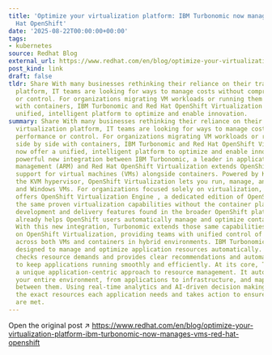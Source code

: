 ```yaml
---
title: 'Optimize your virtualization platform: IBM Turbonomic now manages VMs on Red
  Hat OpenShift'
date: '2025-08-22T00:00:00+00:00'
tags:
- kubernetes
source: Redhat Blog
external_url: https://www.redhat.com/en/blog/optimize-your-virtualization-platform-ibm-turbonomic-now-manages-vms-red-hat-openshift
post_kind: link
draft: false
tldr: Share With many businesses rethinking their reliance on their traditional virtualization
  platform, IT teams are looking for ways to manage costs without compromising performance
  or control. For organizations migrating VM workloads or running them side by side
  with containers, IBM Turbonomic and Red Hat OpenShift Virtualization now offer a
  unified, intelligent platform to optimize and enable innovation.
summary: Share With many businesses rethinking their reliance on their traditional
  virtualization platform, IT teams are looking for ways to manage costs without compromising
  performance or control. For organizations migrating VM workloads or running them
  side by side with containers, IBM Turbonomic and Red Hat OpenShift Virtualization
  now offer a unified, intelligent platform to optimize and enable innovation. The
  powerful new integration between IBM Turbonomic, a leader in application resource
  management (ARM) and Red Hat OpenShift Virtualization extends OpenShift by adding
  support for virtual machines (VMs) alongside containers. Powered by KubeVirt and
  the KVM hypervisor, OpenShift Virtualization lets you run, manage, and migrate Linux
  and Windows VMs. For organizations focused solely on virtualization, Red Hat also
  offers OpenShift Virtualization Engine , a dedicated edition of OpenShift that provides
  the same proven virtualization capabilities without the container platform and application
  development and delivery features found in the broader OpenShift platform. IBM Turbonomic
  already helps OpenShift users automatically manage and optimize container workloads.
  With this new integration, Turbonomic extends those same capabilities to VMs running
  on OpenShift Virtualization, providing teams with unified control of resource optimization
  across both VMs and containers in hybrid environments. IBM Turbonomic is a platform
  designed to manage and optimize application resources automatically. It continuously
  checks resource demands and provides clear recommendations and automated adjustments
  to keep applications running smoothly and efficiently. At its core, Turbonomic takes
  a unique application-centric approach to resource management. It automatically discovers
  your entire environment, from applications to infrastructure, and maps the dependencies
  between them. Using real-time analytics and AI-driven decision making, it determines
  the exact resources each application needs and takes action to ensure those needs
  are met.
---
```

Open the original post ↗ https://www.redhat.com/en/blog/optimize-your-virtualization-platform-ibm-turbonomic-now-manages-vms-red-hat-openshift
